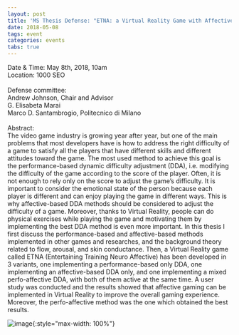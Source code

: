 ```yaml
---
layout: post
title: 'MS Thesis Defense: "ETNA: a Virtual Reality Game with Affective Dynamic Difficulty Adjustment based on Skin Conductance"'
date: 2018-05-08
tags: event
categories: events
tabs: true
---
```


Date & Time: May 8th, 2018, 10am<br>
Location: 1000 SEO<br><br>
Defense committee:<br>
Andrew Johnson, Chair and Advisor<br>
G. Elisabeta Marai<br>
Marco D. Santambrogio, Politecnico di Milano<br><br>
Abstract:<br>
The video game industry is growing year after year, but one of the main problems that most developers have is how to address the right difficulty of a game to satisfy all the players that have different skills and different attitudes toward the game. The most used method to achieve this goal is the performance-based dynamic difficulty adjustment (DDA), i.e. modifying the difficulty of the game according to the score of the player. Often, it is not enough to rely only on the score to adjust the game&rsquo;s difficulty. It is important to consider the emotional state of the person because each player is different and can enjoy playing the game in different ways. This is why affective-based DDA methods should be considered to adjust the difficulty of a game. Moreover, thanks to Virtual Reality, people can do physical exercises while playing the game and motivating them by implementing the best DDA method is even more important. In this thesis I first discuss the performance-based and affective-based methods implemented in other games and researches, and the background theory related to flow, arousal, and skin conductance. Then, a Virtual Reality game called ETNA (Entertaining Training Neuro Affective) has been developed in 3 variants, one implementing a performance-based only DDA, one implementing an affective-based DDA only, and one implementing a mixed perfo-affective DDA, with both of them active at the same time. A user study was conducted and the results showed that affective gaming can be implemented in Virtual Reality to improve the overall gaming experience. Moreover, the perfo-affective method was the one which obtained the best results.

![image](https://www.evl.uic.edu/output/originals/etna1_simoneamicothesis.png-srcw.jpg){:style="max-width: 100%"}

